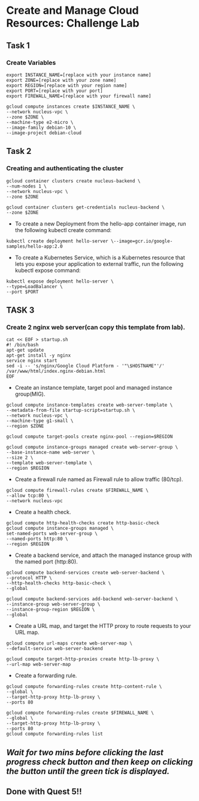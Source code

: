 # Create and Manage Cloud Resources: Challenge Lab 

## Task 1 
### Create Variables 

```
export INSTANCE_NAME=[replace with your instance name]
export ZONE=[replace with your zone name]
export REGION=[replace with your region name]
export PORT=[replace with your port]
export FIREWALL_NAME=[replace with your firewall name]

gcloud compute instances create $INSTANCE_NAME \
--network nucleus-vpc \
--zone $ZONE \
--machine-type e2-micro \
--image-family debian-10 \
--image-project debian-cloud
```
## Task 2 
### Creating and authenticating the cluster

```
gcloud container clusters create nucleus-backend \
--num-nodes 1 \
--network nucleus-vpc \
--zone $ZONE

gcloud container clusters get-credentials nucleus-backend \
--zone $ZONE
```

* To create a new Deployment from the hello-app container image, run the following kubectl create command:

```
kubectl create deployment hello-server \--image=gcr.io/google-samples/hello-app:2.0
```


*  To create a Kubernetes Service, which is a Kubernetes resource that lets you expose your application to external traffic, run the following kubectl expose command:

```
kubectl expose deployment hello-server \
--type=LoadBalancer \
--port $PORT
```

## TASK 3 
### Create 2 nginx web server(can copy this template from lab).

```
cat << EOF > startup.sh
#! /bin/bash
apt-get update
apt-get install -y nginx
service nginx start
sed -i -- 's/nginx/Google Cloud Platform - '"\$HOSTNAME"'/' /var/www/html/index.nginx-debian.html
EOF
```

* Create an instance template, target pool and managed instance group(MIG).
```
gcloud compute instance-templates create web-server-template \
--metadata-from-file startup-script=startup.sh \
--network nucleus-vpc \
--machine-type g1-small \
--region $ZONE

gcloud compute target-pools create nginx-pool --region=$REGION

gcloud compute instance-groups managed create web-server-group \
--base-instance-name web-server \
--size 2 \
--template web-server-template \
--region $REGION
```

*  Create a firewall rule named as Firewall rule to allow traffic (80/tcp).
```
gcloud compute firewall-rules create $FIREWALL_NAME \
--allow tcp:80 \
--network nucleus-vpc
```

* Create a health check.
```
gcloud compute http-health-checks create http-basic-check
gcloud compute instance-groups managed \
set-named-ports web-server-group \
--named-ports http:80 \
--region $REGION
```

*  Create a backend service, and attach the managed instance group with the named port (http:80).

```
gcloud compute backend-services create web-server-backend \
--protocol HTTP \
--http-health-checks http-basic-check \
--global
```
```
gcloud compute backend-services add-backend web-server-backend \
--instance-group web-server-group \
--instance-group-region $REGION \
--global
```

* Create a URL map, and target the HTTP proxy to route requests to your URL map.

```
gcloud compute url-maps create web-server-map \
--default-service web-server-backend
```
```
gcloud compute target-http-proxies create http-lb-proxy \
--url-map web-server-map
```

* Create a forwarding rule.

```
gcloud compute forwarding-rules create http-content-rule \
--global \
--target-http-proxy http-lb-proxy \
--ports 80
```
```
gcloud compute forwarding-rules create $FIREWALL_NAME \
--global \
--target-http-proxy http-lb-proxy \
--ports 80
gcloud compute forwarding-rules list
```
## <i> Wait for two mins before clicking the last progress check button and then keep on clicking the button until the green tick is displayed.</i>
## Done with  Quest 5!!



